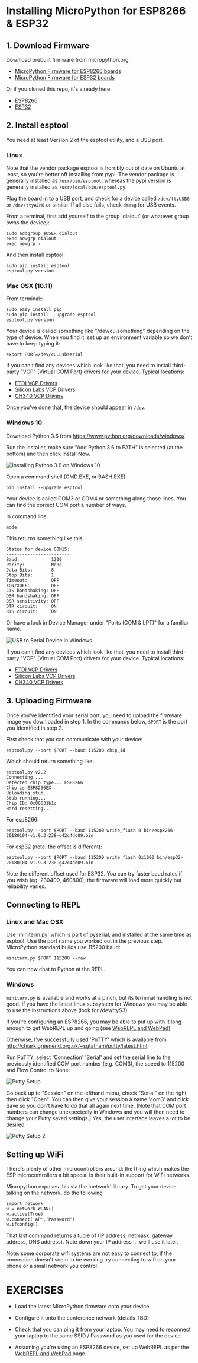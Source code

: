 # Installing MicroPython for ESP8266 & ESP32

## 1. Download Firmware

Download prebuilt firmware from micropython.org:

* [MicroPython Firmware for ESP8266 boards](http://micropython.org/downloads#esp8266)
* [MicroPython Firmware for ESP32 boards](http://micropython.org/downloads#esp32)

Or if you cloned this repo, it's already here:

*  [ESP8266](bin/esp8266-20180104-v1.9.3-238-g42c4dd09.bin)
*  [ESP32](bin/esp32-20180104-v1.9.3-238-g42c4dd09.bin)


## 2. Install esptool

You need at least Version 2 of the esptool utility, and a USB port.

### Linux

Note that the vendor package esptool is horribly out of date on Ubuntu at least,
so you're better off installing from pypi.  The vendor package is generally installed
as `/usr/bin/esptool`, whereas the pypi version is generally installed as 
`/usr/local/bin/esptool.py`.  

Plug the board in to a USB port, and check for a device called `/dev/ttyUSB0` or
`/dev/ttyACM0` or similar.  If all else fails, check `dmesg` for USB events.

From a terminal, first add yourself to the group 'dialout' (or whatever group owns the
device):

    sudo addgroup $USER dialout
    exec newgrp dialout
    exec newgrp -

And then install esptool:

    sudo pip install esptool
    esptool.py version


### Mac OSX (10.11)

From terminal::

    sudo easy_install pip
    sudo pip install --upgrade esptool
    esptool.py version

Your device is called something like "/dev/cu.something" depending on the type of device.
When you find it, set up an environment variable so we don't have to keep typing it:

    export PORT=/dev/cu.usbserial

If you can't find any devices which look like that, you need to install third-party
"VCP" (Virtual COM Port) drivers for your device.  Typical locations:

* [FTDI VCP Drivers](http://www.ftdichip.com/Drivers/VCP.htm)
* [Silicon Labs VCP Drivers](http://www.silabs.com/products/development-tools/software/usb-to-uart-bridge-vcp-drivers)
* [CH340 VCP Drivers](http://www.wch.cn/download/CH341SER_MAC_ZIP.html)

Once you've done that, the device should appear in `/dev`.


### Windows 10

Download Python 3.6 from https://www.python.org/downloads/windows/

Run the installer, make sure "Add Python 3.6 to PATH" is selected (at the bottom) 
and then click Install Now.

![Installing Python 3.6 on Windows 10](img/installing-python-windows.png)

Open a command shell (CMD.EXE, or BASH.EXE):

    pip install --upgrade esptool

Your device is called COM3 or COM4 or something along those lines.  You can find the correct COM port a number of ways. 

In command line:

    mode

This returns something like this:

    Status for device COM15:
    ------------------------
    Baud:            1200
    Parity:          None
    Data Bits:       8
    Stop Bits:       1
    Timeout:         OFF
    XON/XOFF:        OFF
    CTS handshaking: OFF
    DSR handshaking: OFF
    DSR sensitivity: OFF
    DTR circuit:     ON
    RTS circuit:     ON
    
Or have a look in Device Manager under "Ports (COM & LPT)" for a familiar name.

![USB to Serial Device in Windows](img/usb-to-serial-windows.png)

If you can't find any devices which look like that, you need to install third-party
"VCP" (Virtual COM Port) drivers for your device.  Typical locations:

* [FTDI VCP Drivers](http://www.ftdichip.com/Drivers/VCP.htm)
* [Silicon Labs VCP Drivers](http://www.silabs.com/products/development-tools/software/usb-to-uart-bridge-vcp-drivers)
* [CH340 VCP Drivers](http://www.wch.cn/download/CH341SER_EXE.html)


## 3. Uploading Firmware

Once you've identified your serial port, you need to upload the firmware image you downloaded
in step 1.  In the commands below, `$PORT` is the port you identified in step 2.

First check that you can communicate with your device:

    esptool.py --port $PORT --baud 115200 chip_id

Which should return something like:

    esptool.py v2.2
    Connecting....
    Detected chip type... ESP8266
    Chip is ESP8266EX
    Uploading stub...
    Stub running...
    Chip ID: 0x00531b1c
    Hard resetting...

For esp8266:

    esptool.py --port $PORT --baud 115200 write_flash 0 bin/esp8266-20180104-v1.9.3-238-g42c4dd09.bin

For esp32 (note: the offset is different):

    esptool.py --port $PORT --baud 115200 write_flash 0x1000 bin/esp32-20180104-v1.9.3-238-g42c4dd09.bin

Note the different offset used for ESP32.
You can try faster baud rates if you wish (eg: 230400, 460800), the firmware will load more quickly
but reliability varies.


## Connecting to REPL

### Linux and Mac OSX

Use 'miniterm.py' which is part of pyserial, and installed at the same time as esptool.
Use the port name you worked out in the previous step.  MicroPython standard builds use
115200 baud:

    miniterm.py $PORT 115200 --raw

You can now chat to Python at the REPL.

### Windows

`miniterm.py` is available and works at a pinch, but its terminal handling is not good.
If you have the latest linux subsystem for Windows you may be able to use the instructions
above (look for /dev/ttyS3).

If you're configuring an ESP8266, you may be able to put up with it long enough to get
WebREPL up and going (see [WebREPL and WebPad](webrepl-and-webpad.md))

Otherwise, I've successfully used 'PuTTY' which is available from
http://chiark.greenend.org.uk/~sgtatham/putty/latest.html 

Run PuTTY, select 'Connection' 'Serial' and set the serial line to the previously identified COM port number (e.g. COM3), the speed to
115200 and Flow Control to None:

![Putty Setup](putty-setup-1.png)

Go back up to "Session" on the lefthand menu, check "Serial" on the right, then click "Open".
You can then give your session a name 'com3' and click Save so you don't have to do that 
all again next time. (Note that COM port numbers can change unexpectedly in Windows and you will then need to change your Putty saved settings.) 
Yes, the user interface leaves a lot to be desired:

![Putty Setup 2](putty-setup-2.png)


## Setting up WiFi

There's plenty of other microcontrollers around: the thing which makes the ESP microcontrollers
a bit special is their built-in support for WiFi networks.

Micropython exposes this via the 'network' library.  To get your device talking on the network,
do the following

    import network
    w = network.WLAN()
    w.active(True)
    w.connect('AP','Password')
    w.ifconfig()

That last command returns a tuple of (IP address, netmask, gateway address, DNS address).
Note down your IP address ... we'll use it later.

Note: some corporate wifi systems are not easy to connect to, if the connection doesn't seem to be working try connecting to wifi on your phone or a small network you control.

# EXERCISES

* Load the latest MicroPython firmware onto your device.

* Configure it onto the conference network (details TBD)

* Check that you can ping it from your laptop.  You may need to reconnect your
  laptop to the same SSID / Password as you used for the device. 

* Assuming you're using an ESP8266 device, set up WebREPL as per the 
  [WebREPL and WebPad](webrepl-and-webpad.md) page.

